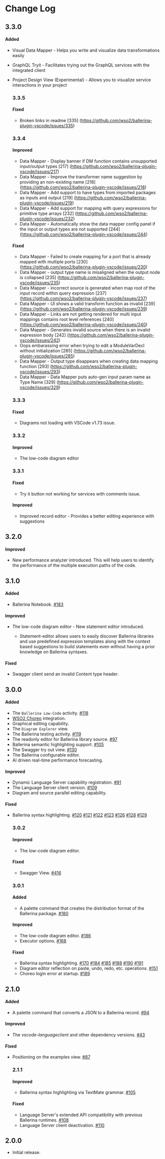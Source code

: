 # Change Log

## **3.3.0**
#### Added
- Visual Data Mapper - Helps you write and visualize data transformations easily
- GraphQL Tryit - Facilitates  trying out the GraphQL services with the integrated client
- Project Design View (Experimental) - Allows you to visualize service interactions in your project

    ### **3.3.5**
    #### **Fixed**
    - Broken links in readme [335] (https://github.com/wso2/ballerina-plugin-vscode/issues/335)

    ### **3.3.4**
    #### **Improved**
    - Data Mapper - Display banner if DM function contains unsupported input/output types [217] (https://github.com/wso2/ballerina-plugin-vscode/issues/217)
    - Data Mapper - Improve the transformer name suggestion by providing an non-existing name  [218] (https://github.com/wso2/ballerina-plugin-vscode/issues/218)
    - Data Mapper - Add support to have types from imported packages as inputs and output [219] (https://github.com/wso2/ballerina-plugin-vscode/issues/219)
    - Data Mapper - Add support for mapping with query expressions for primitive type arrays [232] (https://github.com/wso2/ballerina-plugin-vscode/issues/232)
    - Data Mapper - Automatically show the data mapper config panel if the input or output types are not supported [244] (https://github.com/wso2/ballerina-plugin-vscode/issues/244)

    #### **Fixed**
    - Data Mapper - Failed to create mapping for a port that is already mapped with multiple ports [230] (https://github.com/wso2/ballerina-plugin-vscode/issues/230)
    - Data Mapper - output type name is misaligned when the output node is collapsed [235] (https://github.com/wso2/ballerina-plugin-vscode/issues/235)
    - Data Mapper - incorrect source is generated when map root of the input record within query expression [237] (https://github.com/wso2/ballerina-plugin-vscode/issues/237)
    - Data Mapper - UI shows a valid transform function as invalid [239] (https://github.com/wso2/ballerina-plugin-vscode/issues/239)
    - Data Mapper - Links are not getting rendered for multi input mappings contains root level references [240] (https://github.com/wso2/ballerina-plugin-vscode/issues/240)
    - Data Mapper - Generates invalid source when there is an invalid expression body [242] (https://github.com/wso2/ballerina-plugin-vscode/issues/242)
    - Oops embarassing error when trying to edit a ModuleVarDecl without initialization [285] (https://github.com/wso2/ballerina-plugin-vscode/issues/285)
    - Data Mapper - Output type disappears when creating data mapping function [293] (https://github.com/wso2/ballerina-plugin-vscode/issues/293)
    - Data Mapper - Data Mapper puts auto-gen input param name as Type Name [329] (https://github.com/wso2/ballerina-plugin-vscode/issues/329)

    ### **3.3.3**
    #### **Fixed**
    - Diagrams not loading with VSCode v1.73 issue.

    ### **3.3.2**
    #### **Improved**
    - The low-code diagram editor

    ### **3.3.1**
    #### **Fixed**
    - Try it button not working for services with comments issue.

    #### **Improved**
    - Improved record editor - Provides a better editing experience with suggestions

## **3.2.0**
#### Improved
- New performance analyzer introduced. This will help users to identify the performance of the multiple execution paths of the code.

## **3.1.0**
#### Added
- Ballerina Notebook. [#183](https://github.com/wso2/ballerina-plugin-vscode/issues/183)

#### Improved
- The low-code diagram editor - New statement editor introduced.

    - Statement-editor allows users to easily discover Ballerina libraries and use predefined expression templates along with the context based suggestions to build statements even without having a prior knowledge on Ballerina syntaxes.

#### Fixed
- Swagger client send an invalid Content type header.

## **3.0.0**
#### Added
- The `Ballerina Low-Code` activity. [#118](https://github.com/wso2/ballerina-plugin-vscode/issues/118)
- [WSO2 Choreo](https://wso2.com/choreo/) integration.
- Graphical editing capability.
- The `Diagram Explorer` view.
- The Ballerina testing activity. [#119](https://github.com/wso2/ballerina-plugin-vscode/issues/119) 
- The readonly editor for Ballerina library source. [#97](https://github.com/wso2/ballerina-plugin-vscode/issues/97)
- Ballerina semantic highlighting support. [#105](https://github.com/wso2/ballerina-plugin-vscode/issues/105)
- The Swagger try out view. [#130](https://github.com/wso2/ballerina-plugin-vscode/issues/130)
- The Ballerina configurable editor.
- AI driven real-time performance forecasting.

#### Improved
- Dynamic Language Server capability registration. [#91](https://github.com/wso2/ballerina-plugin-vscode/issues/91)
- The Language Server client version. [#109](https://github.com/wso2/ballerina-plugin-vscode/issues/109)
- Diagram and source parallel editing capability.

#### Fixed
- Ballerina syntax highlighting. [#120](https://github.com/wso2/ballerina-plugin-vscode/issues/120) [#121](https://github.com/wso2/ballerina-plugin-vscode/issues/121) [#122](https://github.com/wso2/ballerina-plugin-vscode/issues/122) [#123](https://github.com/wso2/ballerina-plugin-vscode/issues/123) [#126](https://github.com/wso2/ballerina-plugin-vscode/issues/126) [#128](https://github.com/wso2/ballerina-plugin-vscode/issues/128) [#129](https://github.com/wso2/ballerina-plugin-vscode/issues/129)

    ### **3.0.2**
    #### Improved
    - The low-code diagram editor.

    #### Fixed
    - Swagger View. [#416](https://github.com/wso2/ballerina-plugin-vscode/issues/197)

    ### **3.0.1**
    #### Added
    - A palette command that creates the distribution format of the Ballerina package. [#180](https://github.com/wso2/ballerina-plugin-vscode/issues/180)

    #### Improved
    - The low-code diagram editor. [#186](https://github.com/wso2/ballerina-plugin-vscode/issues/186)
    - Executor options. [#168](https://github.com/wso2/ballerina-plugin-vscode/issues/168)

    #### Fixed
    - Ballerina syntax highlighting. [#170](https://github.com/wso2/ballerina-plugin-vscode/issues/170) [#184](https://github.com/wso2/ballerina-plugin-vscode/issues/184) [#185](https://github.com/wso2/ballerina-plugin-vscode/issues/185) [#188](https://github.com/wso2/ballerina-plugin-vscode/issues/188) [#190](https://github.com/wso2/ballerina-plugin-vscode/issues/190) [#191](https://github.com/wso2/ballerina-plugin-vscode/issues/191)
    - Diagram editor reflection on paste, undo, redo, etc. operations. [#151](https://github.com/wso2/ballerina-plugin-vscode/issues/151)
    - Choreo login error at startup. [#189](https://github.com/wso2/ballerina-plugin-vscode/issues/189)

## **2.1.0**
#### Added
- A palette command that converts a JSON to a Ballerina record. [#94](https://github.com/wso2/ballerina-plugin-vscode/issues/94)

#### Improved
- The *vscode-languageclient* and other dependency versions. [#43](https://github.com/wso2/ballerina-plugin-vscode/issues/43)

#### Fixed
- Positioning on the examples view. [#87](https://github.com/wso2/ballerina-plugin-vscode/issues/87)

    ### **2.1.1**

    #### Improved
    - Ballerina syntax highlighting via TextMate grammar. [#105](https://github.com/wso2/ballerina-plugin-vscode/issues/105)

    #### Fixed
    - Language Server's extended API compatibility with previous Ballerina runtimes. [#108](https://github.com/wso2/ballerina-plugin-vscode/issues/108)
    - Language Server client deactivation. [#110](https://github.com/wso2/ballerina-plugin-vscode/issues/110)

## **2.0.0**
- Initial release.

